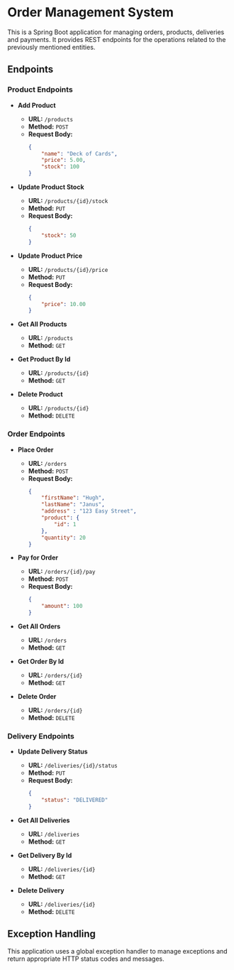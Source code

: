 # Order Management System

This is a Spring Boot application for managing orders, products, deliveries and payments. It provides REST endpoints for the operations related to the previously mentioned entities.

## Endpoints

### Product Endpoints

- **Add Product**
  - **URL:** `/products`
  - **Method:** `POST`
  - **Request Body:**
     ```json
    {
         "name": "Deck of Cards",
         "price": 5.00,
         "stock": 100
    }
    ```
- **Update Product Stock**
    - **URL:** `/products/{id}/stock`
    - **Method:** `PUT`
    - **Request Body:**
       ```json
       {
           "stock": 50
       }
       ```
- **Update Product Price**
  - **URL:** `/products/{id}/price`
  - **Method:** `PUT`
  - **Request Body:**
    ```json
    {
        "price": 10.00
    }
    ```
- **Get All Products**
  - **URL:** `/products`
  - **Method:** `GET`

- **Get Product By Id**
  - **URL:** `/products/{id}`
  - **Method:** `GET`

- **Delete Product**
  - **URL:** `/products/{id}`
  - **Method:** `DELETE`

### Order Endpoints
- **Place Order**
    - **URL:** `/orders`
    - **Method:** `POST`
    - **Request Body:**
        ```json
        {
            "firstName": "Hugh",
            "lastName": "Janus",
            "address" : "123 Easy Street",
            "product": {
                "id": 1
            },
            "quantity": 20
        }
        ```
- **Pay for Order**
  - **URL:** `/orders/{id}/pay`
  - **Method:** `POST`
  - **Request Body:**
    ```json
    {
        "amount": 100
    }
    ```
- **Get All Orders**
  - **URL:** `/orders`
  - **Method:** `GET`

- **Get Order By Id**
  - **URL:** `/orders/{id}`
  - **Method:** `GET`

- **Delete Order**
  - **URL:** `/orders/{id}`
  - **Method:** `DELETE`

### Delivery Endpoints

- **Update Delivery Status**
  - **URL:** `/deliveries/{id}/status`
  - **Method:** `PUT`
  - **Request Body:**
    ```json
    {
        "status": "DELIVERED"
    }
    ```
- **Get All Deliveries**
  - **URL:** `/deliveries`
  - **Method:** `GET`

- **Get Delivery By Id**
  - **URL:** `/deliveries/{id}`
  - **Method:** `GET`

- **Delete Delivery**
  - **URL:** `/deliveries/{id}`
  - **Method:** `DELETE`

## Exception Handling
This application uses a global exception handler to manage exceptions and return appropriate HTTP status codes and messages.

